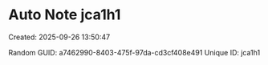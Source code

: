 ﻿# Auto Note jca1h1
Created: 2025-09-26 13:50:47

Random GUID: a7462990-8403-475f-97da-cd3cf408e491
Unique ID: jca1h1
